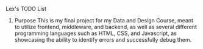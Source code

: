 Lex's TODO List

1. Purpose
   This is my final project for my Data and Design Course, meant to utilize frontend, middleware, and backend, as well as several different programming languages such as HTML, CSS, and Javascript, as showcasing the ability to identify errors and successfully debug them.
